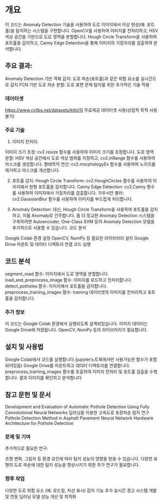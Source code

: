 # 개요
이 코드는 Anomaly Detection 기술을 사용하여 도로 이미지에서 이상 현상(예: 포트홀)을 탐지하는 시스템을 구현합니다. OpenCV를 사용하여 이미지를 전처리하고, HSV 색상 공간을 기반으로 도로 영역을 분할합니다. Hough Circle Transform을 사용하여 포트홀을 감지하고, Canny Edge Detection을 통해 이미지의 가장자리를 검출하여 분석합니다.

## 주요 결과:
Anomaly Detection 기반 객체 감지: 도로 파손(포트홀)과 같은 위험 요소를 실시간으로 감지
FCN 기반 도로 파손 분할: 도로 표면 문제 탐지를 위한 추가적인 기술 적용

### 데이터셋 
https://www.cvlibs.net/datasets/kitti/의 무료제공 데이터셋 사용(상업적 목적 사용불가)

### 주요 기술
1. 이미지 전처리:

이미지 크기 조정: cv2.resize 함수를 사용하여 이미지 크기를 조정합니다.
도로 영역 분할: HSV 색상 공간에서 도로 색상 범위를 지정하고, cv2.inRange 함수를 사용하여 마스크를 생성합니다.
형태학적 연산: cv2.morphologyEx 함수를 사용하여 노이즈를 제거하고 마스크를 개선합니다.

2. 포트홀 감지:
Hough Circle Transform: cv2.HoughCircles 함수를 사용하여 이미지에서 원형 포트홀을 감지합니다.
Canny Edge Detection: cv2.Canny 함수를 사용하여 이미지에서 가장자리를 검출합니다.
가우시안 블러: cv2.GaussianBlur 함수를 사용하여 이미지를 부드럽게 처리합니다.

3. Anomaly Detection:
대신, Hough Circle Transform을 사용하여 포트홀을 감지하고, 이를 Anomaly로 간주합니다.
좀 더 정교한 Anomaly Detection 시스템을 구축하려면 Autoencoder, One-Class SVM 등의 Anomaly Detection 모델을 추가적으로 사용할 수 있습니다.
코드 분석

Google Colab 환경 설정
OpenCV, NumPy 등 필요한 라이브러리 설치
Google Drive 마운트 및 데이터 디렉토리 연결
코드 실행

## 코드 분석
segment_road 함수: 이미지에서 도로 영역을 분할합니다.
load_and_preprocess_image 함수: 이미지를 로드하고 전처리합니다.
detect_potholes 함수: 이미지에서 포트홀을 감지합니다.
preprocess_training_images 함수: training 데이터셋의 이미지를 전처리하고 포트홀을 감지합니다.

### 추가 정보
이 코드는 Google Colab 환경에서 실행되도록 설계되었습니다.
이미지 데이터는 Google Drive에 저장됩니다.
OpenCV, NumPy 등의 라이브러리가 필요합니다.

## 설치 및 사용법
Google Colab에서 코드를 실행합니다.(jupyter노트북에서만 사용가능한 함수가 포함되어있음)
Google Drive를 마운트하고 데이터 디렉토리를 연결합니다.
preprocess_training_images 함수를 호출하여 이미지 전처리 및 포트홀 검출을 수행합니다.
결과 이미지를 확인하고 분석합니다

## 참고 문헌 및 문서
Development and Evaluation of Automatic Pothole Detection Using Fully Convolutional Neural Networks
딥러닝을 이용한 고속도로 포장파손 탐지 연구
Pothole Detection Method in Asphalt Pavement
Neural Network Hardware Architecture for Pothole Detection

### 문제 및 기여
추가적으로 필요한 연구:

조명 변화, 그림자 등 환경 요인에 따라 탐지 성능이 영향을 받을 수 있습니다.
다양한 유형의 도로 파손에 대한 탐지 성능을 향상시키기 위한 추가 연구가 필요합니다.

### 향후 작업
다양한 도로 위험 요소 (예: 로드킬, 차선 표시) 감지 기능 추가
실시간 경고 시스템 개발 및 연동
딥러닝 모델 성능 개선 및 최적화
